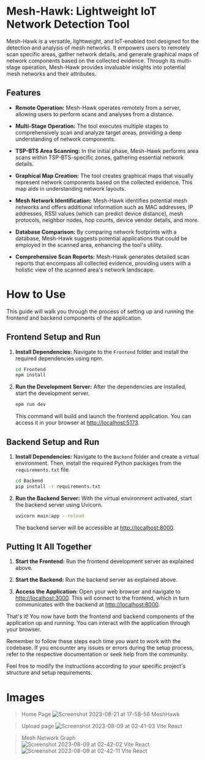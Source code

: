 # Mesh-Hawk: Lightweight IoT Network Detection Tool

Mesh-Hawk is a versatile, lightweight, and IoT-enabled tool designed for the detection and analysis of mesh networks. It empowers users to remotely scan specific areas, gather network details, and generate graphical maps of network components based on the collected evidence. Through its multi-stage operation, Mesh-Hawk provides invaluable insights into potential mesh networks and their attributes.

## Features

- **Remote Operation:** Mesh-Hawk operates remotely from a server, allowing users to perform scans and analyses from a distance.

- **Multi-Stage Operation:** The tool executes multiple stages to comprehensively scan and analyze target areas, providing a deep understanding of network components.

- **TSP-BTS Area Scanning:** In the initial phase, Mesh-Hawk performs area scans within TSP-BTS-specific zones, gathering essential network details.

- **Graphical Map Creation:** The tool creates graphical maps that visually represent network components based on the collected evidence. This map aids in understanding network layouts.

- **Mesh Network Identification:** Mesh-Hawk identifies potential mesh networks and offers additional information such as MAC addresses, IP addresses, RSSI values (which can predict device distance), mesh protocols, neighbor nodes, hop counts, device vendor details, and more.

- **Database Comparison:** By comparing network footprints with a database, Mesh-Hawk suggests potential applications that could be employed in the scanned area, enhancing the tool's utility.

- **Comprehensive Scan Reports:** Mesh-Hawk generates detailed scan reports that encompass all collected evidence, providing users with a holistic view of the scanned area's network landscape.

# How to Use 

This guide will walk you through the process of setting up and running the frontend and backend components of the application.

## Frontend Setup and Run

1. **Install Dependencies:** Navigate to the `Frontend` folder and install the required dependencies using npm.

    ```bash
    cd Frontend
    npm install
    ```

2. **Run the Development Server:** After the dependencies are installed, start the development server.

    ```bash
    npm run dev
    ```

    This command will build and launch the frontend application. You can access it in your browser at [http://localhost:5173](http://localhost:5173).

## Backend Setup and Run

1. **Install Dependencies:** Navigate to the `Backend` folder and create a virtual environment. Then, install the required Python packages from the `requirements.txt` file.

    ```bash
    cd Backend
    pip install -r requirements.txt
    ```

2. **Run the Backend Server:** With the virtual environment activated, start the backend server using Uvicorn.

    ```bash
    uvicorn main:app --reload
    ```

    The backend server will be accessible at [http://localhost:8000](http://localhost:8000).

## Putting It All Together

1. **Start the Frontend:** Run the frontend development server as explained above.

2. **Start the Backend:** Run the backend server as explained above.

3. **Access the Application:** Open your web browser and navigate to [http://localhost:3000](http://localhost:3000). This will connect to the frontend, which in turn communicates with the backend at [http://localhost:8000](http://localhost:8000).

That's it! You now have both the frontend and backend components of the application up and running. You can interact with the application through your browser.

Remember to follow these steps each time you want to work with the codebase. If you encounter any issues or errors during the setup process, refer to the respective documentation or seek help from the community.

Feel free to modify the instructions according to your specific project's structure and setup requirements.

# Images
>Home Page
>![Screenshot 2023-08-21 at 17-58-56 MeshHawk](https://github.com/ranjit7858/MeshHawk/assets/69426049/d27ad276-4013-456a-bd83-fc279d0850c4)


>Upload page
![Screenshot 2023-08-09 at 02-41-03 Vite React](https://github.com/ranjit7858/MeshHawk/assets/69426049/15a7d41b-5573-4b5b-a2eb-44a155d5f1b8)


>Mesh Network Graph 
![Screenshot 2023-08-09 at 02-42-02 Vite React](https://github.com/ranjit7858/MeshHawk/assets/69426049/60fde010-c921-41f5-ba04-4e093c629bc9)
![Screenshot 2023-08-09 at 02-42-11 Vite React](https://github.com/ranjit7858/MeshHawk/assets/69426049/2e67e4b6-49ce-46e7-a3fa-592456b3607e)


